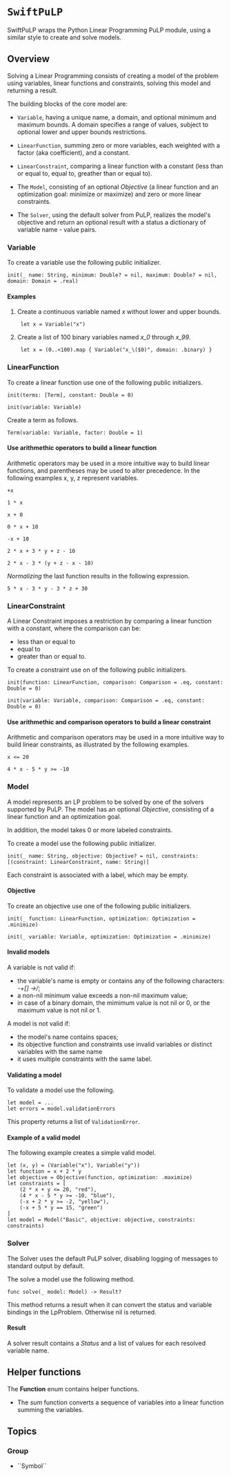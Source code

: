 # ``SwiftPuLP``

SwiftPuLP wraps the Python Linear Programming PuLP module, using a similar style to create and solve models.

## Overview

Solving a Linear Programming consists of creating a model of the problem using variables, linear functions and constraints, solving this model and returning a result.

The building blocks of the core model are:

* ``Variable``, having a unique name, a domain, and optional minimum and maximum bounds. A domain specifies a range of values, subject to optional lower and upper bounds restrictions.

* ``LinearFunction``, summing zero or more variables, each weighted with a factor (aka coefficient), and a constant.

* ``LinearConstraint``, comparing a linear function with a constant (less than or equal to, equal to, greather than or equal to).

* The ``Model``, consisting of an optional *Objective* (a linear function and an optimization goal: minimize or maximize) and zero or more linear constraints.

* The ``Solver``, using the default solver from PuLP, realizes the model's objective and return an optional result with a status a dictionary of variable name - value pairs.

### Variable

To create a variable use the following public initializer.

    init(_ name: String, minimum: Double? = nil, maximum: Double? = nil, domain: Domain = .real)

#### Examples

1. Create a continuous variable named *x* without lower and upper bounds.

        let x = Variable("x")

2. Create a list of 100 binary variables named *x_0* through *x_99*.

        let x = (0..<100).map { Variable("x_\($0)", domain: .binary) }

### LinearFunction

To create a linear function use one of the following public initializers.

    init(terms: [Term], constant: Double = 0)
    
    init(variable: Variable)

Create a term as follows.

    Term(variable: Variable, factor: Double = 1)

#### Use arithmethic operators to build a linear function

Arithmetic operators may be used in a more intuitive way to build linear functions, and parentheses may be used to alter precedence. In the following examples x, y, z represent variables.

    +x

    1 * x
    
    x + 0
    
    0 * x + 10
    
    -x + 10
    
    2 * x + 3 * y + z - 10
    
    2 * x - 3 * (y + z - x - 10)

*Normalizing* the last function results in the following expression.

    5 * x - 3 * y - 3 * z + 30

### LinearConstraint

A Linear Constraint imposes a restriction by comparing a linear function with a constant, where the comparison can be:

* less than or equal to
* equal to
* greater than or equal to.

To create a constraint use on of the following public initializers.

    init(function: LinearFunction, comparison: Comparison = .eq, constant: Double = 0)
    
    init(variable: Variable, comparison: Comparison = .eq, constant: Double = 0)
    
#### Use arithmethic and comparison operators to build a linear constraint

Arithmetic and comparison operators may be used in a more intuitive way to build linear constraints, as illustrated by the following examples.

    x <= 20
    
    4 * x - 5 * y >= -10
    
### Model

A model represents an LP problem to be solved by one of the solvers supported by PuLP.
The model has an optional *Objective*, consisting of a linear function and an optimization goal.

In addition, the model takes 0 or more labeled constraints.

To create a model use the following public initializer.

    init(_ name: String, objective: Objective? = nil, constraints: [(constraint: LinearConstraint, name: String)]

Each constraint is associated with a label, which may be empty.

#### Objective

To create an objective use one of the following public initializers.

    init(_ function: LinearFunction, optimization: Optimization = .minimize)
    
    init(_ variable: Variable, optimization: Optimization = .minimize)
    
#### Invalid models

A variable is not valid if:

* the variable's name is empty or contains any of the following characters: *-+[] ->/*;
* a non-nil minimum value exceeds a non-nil maximum value;
* in case of a binary domain, the mimimum value is not nil or 0, or the maximum value is not nil or 1.

A model is not valid if:

* the model's name contains spaces;
* its objective function and constraints use invalid variables or distinct variables with the same name
* it uses multiple constraints with the same label.

#### Validating a model

To validate a model use the following.

    let model = ...    
    let errors = model.validationErrors    

This property returns a list of ``ValidationError``.

#### Example of a valid model

The following example creates a simple valid model.

    let (x, y) = (Variable("x"), Variable("y"))    
    let function = x + 2 * y    
    let objective = Objective(function, optimization: .maximize)    
    let constraints = [    
        (2 * x + y <= 20, "red"),        
        (4 * x - 5 * y >= -10, "blue"),        
        (-x + 2 * y >= -2, "yellow"),        
        (-x + 5 * y == 15, "green")        
    ]    
    let model = Model("Basic", objective: objective, constraints: constraints)

### Solver

The Solver uses the default PuLP solver, disabling logging of messages to standard output by default.

The solve a model use the following method.

    func solve(_ model: Model) -> Result?

This method returns a result when it can convert the status and variable bindings in the LpProblem. Otherwise nil is returned.

#### Result

A solver result contains a *Status* and a list of values for each resolved variable name.

## Helper functions

The **Function** enum contains helper functions.

* The *sum* function converts a sequence of variables into a linear function summing the variables.
    
## Topics

### <!--@START_MENU_TOKEN@-->Group<!--@END_MENU_TOKEN@-->

- <!--@START_MENU_TOKEN@-->``Symbol``<!--@END_MENU_TOKEN@-->
